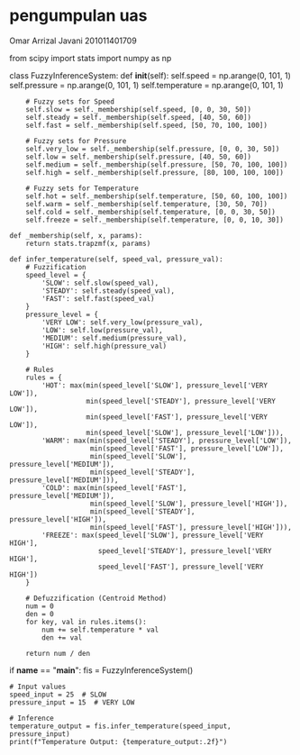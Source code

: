 # pengumpulan uas
Omar Arrizal Javani
201011401709

from scipy import stats
import numpy as np

class FuzzyInferenceSystem:
    def __init__(self):
        self.speed = np.arange(0, 101, 1)
        self.pressure = np.arange(0, 101, 1)
        self.temperature = np.arange(0, 101, 1)

        # Fuzzy sets for Speed
        self.slow = self._membership(self.speed, [0, 0, 30, 50])
        self.steady = self._membership(self.speed, [40, 50, 60])
        self.fast = self._membership(self.speed, [50, 70, 100, 100])

        # Fuzzy sets for Pressure
        self.very_low = self._membership(self.pressure, [0, 0, 30, 50])
        self.low = self._membership(self.pressure, [40, 50, 60])
        self.medium = self._membership(self.pressure, [50, 70, 100, 100])
        self.high = self._membership(self.pressure, [80, 100, 100, 100])

        # Fuzzy sets for Temperature
        self.hot = self._membership(self.temperature, [50, 60, 100, 100])
        self.warm = self._membership(self.temperature, [30, 50, 70])
        self.cold = self._membership(self.temperature, [0, 0, 30, 50])
        self.freeze = self._membership(self.temperature, [0, 0, 10, 30])

    def _membership(self, x, params):
        return stats.trapzmf(x, params)

    def infer_temperature(self, speed_val, pressure_val):
        # Fuzzification
        speed_level = {
            'SLOW': self.slow(speed_val),
            'STEADY': self.steady(speed_val),
            'FAST': self.fast(speed_val)
        }
        pressure_level = {
            'VERY LOW': self.very_low(pressure_val),
            'LOW': self.low(pressure_val),
            'MEDIUM': self.medium(pressure_val),
            'HIGH': self.high(pressure_val)
        }

        # Rules
        rules = {
            'HOT': max(min(speed_level['SLOW'], pressure_level['VERY LOW']),
                       min(speed_level['STEADY'], pressure_level['VERY LOW']),
                       min(speed_level['FAST'], pressure_level['VERY LOW']),
                       min(speed_level['SLOW'], pressure_level['LOW'])),
            'WARM': max(min(speed_level['STEADY'], pressure_level['LOW']),
                        min(speed_level['FAST'], pressure_level['LOW']),
                        min(speed_level['SLOW'], pressure_level['MEDIUM']),
                        min(speed_level['STEADY'], pressure_level['MEDIUM'])),
            'COLD': max(min(speed_level['FAST'], pressure_level['MEDIUM']),
                        min(speed_level['SLOW'], pressure_level['HIGH']),
                        min(speed_level['STEADY'], pressure_level['HIGH']),
                        min(speed_level['FAST'], pressure_level['HIGH'])),
            'FREEZE': max(speed_level['SLOW'], pressure_level['VERY HIGH'],
                          speed_level['STEADY'], pressure_level['VERY HIGH'],
                          speed_level['FAST'], pressure_level['VERY HIGH'])
        }

        # Defuzzification (Centroid Method)
        num = 0
        den = 0
        for key, val in rules.items():
            num += self.temperature * val
            den += val

        return num / den

if __name__ == "__main__":
    fis = FuzzyInferenceSystem()

    # Input values
    speed_input = 25  # SLOW
    pressure_input = 15  # VERY LOW

    # Inference
    temperature_output = fis.infer_temperature(speed_input, pressure_input)
    print(f"Temperature Output: {temperature_output:.2f}")
